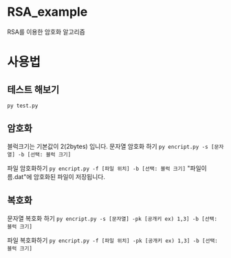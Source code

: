 # RSA_example
 RSA를 이용한 암호화 알고리즘

# 사용법

## 테스트 해보기
`py test.py`

## 암호화
블럭크기는 기본값이 2(2bytes) 입니다.
문자열 암호화 하기
`py encript.py -s [문자열] -b [선택: 블럭 크기]`

파일 암호화하기
`py encript.py -f [파일 위치] -b [선택: 블럭 크기]`
"파일이름.dat"에 암호화된 파일이 저장됩니다.

## 복호화
문자열 복호화 하기
`py encript.py -s [문자열] -pk [공개키 ex) 1,3] -b [선택: 블럭 크기]`

파일 복호화하기
`py encript.py -f [파일 위치] -pk [공개키 ex) 1,3] -b [선택: 블럭 크기]`
